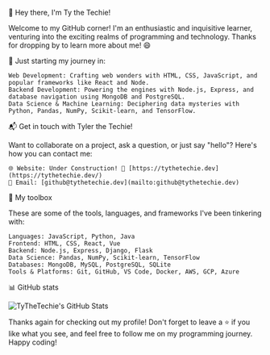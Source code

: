 👋 Hey there, I'm Ty the Techie!

Welcome to my GitHub corner! I'm an enthusiastic and inquisitive learner, venturing into the exciting realms of programming and technology. Thanks for dropping by to learn more about me! 😄

🚀 Just starting my journey in:

    Web Development: Crafting web wonders with HTML, CSS, JavaScript, and popular frameworks like React and Node.
    Backend Development: Powering the engines with Node.js, Express, and database navigation using MongoDB and PostgreSQL.
    Data Science & Machine Learning: Deciphering data mysteries with Python, Pandas, NumPy, Scikit-learn, and TensorFlow.

📬 Get in touch with Tyler the Techie!

Want to collaborate on a project, ask a question, or just say "hello"? Here's how you can contact me:

    🌐 Website: Under Construction! 🚧 [https://tythetechie.dev](https://tythetechie.dev/)
    📧 Email: [github@tythetechie.dev](mailto:github@tythetechie.dev)

🔧 My toolbox

These are some of the tools, languages, and frameworks I've been tinkering with:

    Languages: JavaScript, Python, Java
    Frontend: HTML, CSS, React, Vue
    Backend: Node.js, Express, Django, Flask
    Data Science: Pandas, NumPy, Scikit-learn, TensorFlow
    Databases: MongoDB, MySQL, PostgreSQL, SQLite
    Tools & Platforms: Git, GitHub, VS Code, Docker, AWS, GCP, Azure

📊 GitHub stats

![TyTheTechie's GitHub Stats](https://github-readme-stats.vercel.app/api?username=TyTheTechie&show_icons=true&theme=vue-dark&bg_color=30,e96443,904e95&title_color=fff&text_color=fff&icon_color=79ff97&border_radius=15&border_color=79ff97&custom_title=Tyler%27s%20GitHub%20Stats)

Thanks again for checking out my profile! Don't forget to leave a ⭐ if you like what you see, and feel free to follow me on my programming journey. Happy coding!

